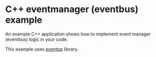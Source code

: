 # C++ eventmanager (eventbus) example

An example C++ application shows how to implement event manager (eventbus) logic in your code.

This example uses [eventpp](https://github.com/wqking/eventpp) library.

